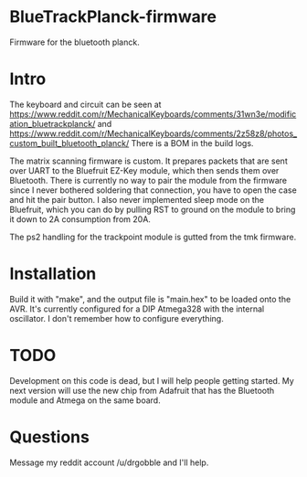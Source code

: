 # BlueTrackPlanck-firmware
Firmware for the bluetooth planck.

Intro
=====
The keyboard and circuit can be seen at
https://www.reddit.com/r/MechanicalKeyboards/comments/31wn3e/modification_bluetrackplanck/
and
https://www.reddit.com/r/MechanicalKeyboards/comments/2z58z8/photos_custom_built_bluetooth_planck/
There is a BOM in the build logs.

The matrix scanning firmware is custom. It prepares packets that are sent over UART to the 
Bluefruit EZ-Key module, which then sends them over Bluetooth. There is currently no way to 
pair the module from the firmware since I never bothered soldering that connection, you have 
to open the case and hit the pair button. I also never implemented sleep mode on the Bluefruit,
which you can do by pulling RST to ground on the module to bring it down to 2A consumption 
from 20A.

The ps2 handling for the trackpoint module is gutted from the tmk firmware.

Installation
============
Build it with "make", and the output file is "main.hex" to be loaded onto the AVR. It's currently
configured for a DIP Atmega328 with the internal oscillator. I don't remember how to configure 
everything. 

TODO
====
Development on this code is dead, but I will help people getting started. My next version will 
use the new chip from Adafruit that has the Bluetooth module and Atmega on the same board.

Questions
=========
Message my reddit account /u/drgobble and I'll help.
